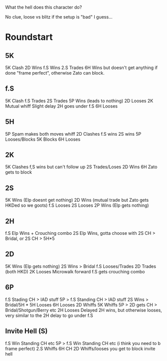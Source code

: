 What the hell does this character do?

No clue, loose vs blitz if the setup is "bad" I guess...



# Roundstart

## 5K

5K Clash
2D Wins
f.S Wins
2.S Trades
6H Wins but doesn't get anything if done "frame perfect", otherwise Zato can block.

## f.S

5K Clash
f.S Trades
2S Trades
5P Wins (leads to nothing)
2D Looses
2K Mutual whiff
Slight delay 2H goes under f.S
6H Looses

## 5H

5P Spam makes both moves whiff
2D Clashes
f.S wins
2S wins
5P Looses/Blocks
5K Blocks
6H Looses

## 2K

5K Clashes
f,S wins but can't follow up
2S Trades/Loses
2D Wins
6H Zato gets to block


## 2S

5K Wins (Elp doesnt get nothing)
2D Wins (mutual trade but Zato gets HKDed so we goots)
f.S Looses
2S Looses
2P Wins (Elp gets nothing)

## 2H

f.S Elp Wins + Crouching combo
2S Elp Wins, gotta choose with 2S CH > Bridal, or 2S CH > 5H*5

## 2D

5K Wins (Elp gets nothing)
2S Wins > Bridal
f.S Looses/Trades
2D Trades (both HKD)
2K Looses
Microwalk forward f.S gets crouching combo

## 6P

f.S Stading CH > IAD stuff
5P > f.S Standing CH > IAD stuff
2S Wins > Bridal/5H *
5H Looses
6H Looses
2D Whiffs
5K Whiffs
5P > 2D gets CH > Bridal/Shotgun/Berry etc
2H Looses
Delayed 2H wins, but otherwise looses, very similar to the 2H delay to go under f.S


## Invite Hell (S)

f.S Win Standing CH etc
5P > f.S Win Standing CH etc (i think you need to b frame perfect)
2.S Whiffs
6H CH
2D Whiffs/looses you get to block invite hell

